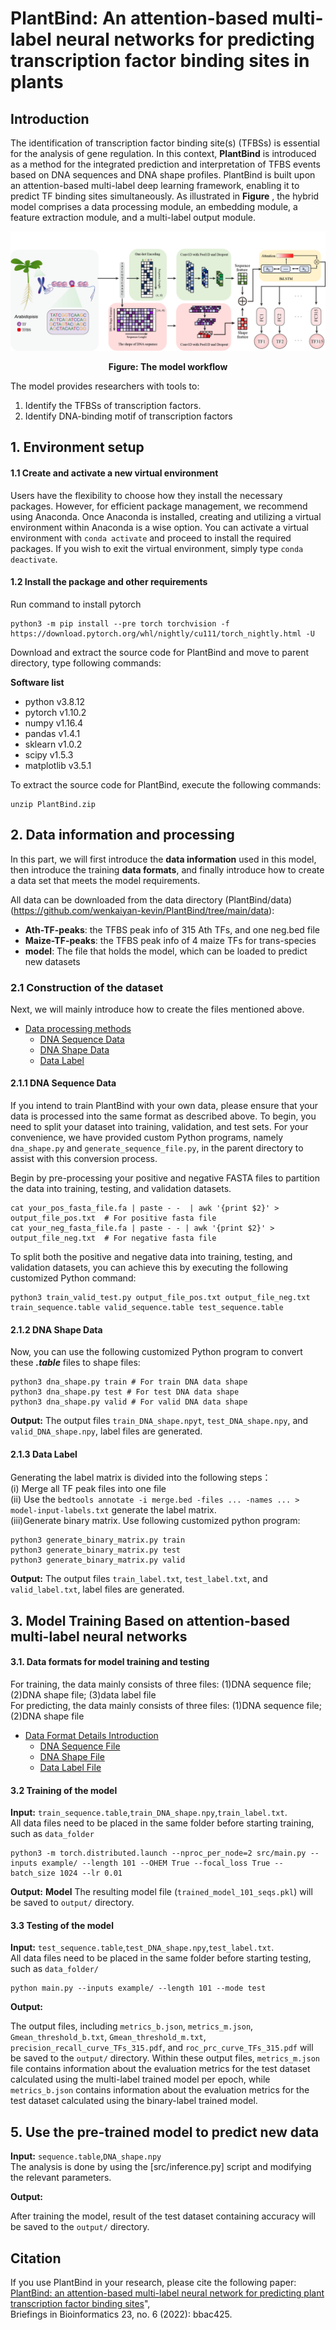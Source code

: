 # PlantBind: An attention-based multi-label neural networks for predicting transcription factor binding sites in plants
##   Introduction
The identification of transcription factor binding site(s) (TFBSs) is essential for the analysis of gene regulation. In this context, **PlantBind** is introduced as a method for the integrated prediction and interpretation of TFBS events based on DNA sequences and DNA shape profiles. PlantBind is built upon an attention-based multi-label deep learning framework, enabling it to predict TF binding sites simultaneously. As illustrated in **Figure** , the hybrid model comprises a data processing module, an embedding module, a feature extraction module, and a multi-label output module.

<p align="center">
<img src="flow_chart.png">
</p>  
<p align="center"><b>Figure: The model workflow</b></p>  

The model provides researchers with tools to:

1. Identify the TFBSs of transcription factors.
2. Identify DNA-binding motif of transcription factors

## 1. Environment setup

#### 1.1 Create and activate a new virtual environment

Users have the flexibility to choose how they install the necessary packages. However, for efficient package management, we recommend using Anaconda. Once Anaconda is installed, creating and utilizing a virtual environment within Anaconda is a wise option. You can activate a virtual environment with `conda activate` and proceed to install the required packages. If you wish to exit the virtual environment, simply type `conda deactivate`.

#### 1.2 Install the package and other requirements

Run command to install pytorch

```
python3 -m pip install --pre torch torchvision -f https://download.pytorch.org/whl/nightly/cu111/torch_nightly.html -U
```

Download and extract the source code for PlantBind and move to parent directory, type following commands:


**Software list**
- python      v3.8.12
- pytorch     v1.10.2
- numpy       v1.16.4
- pandas      v1.4.1
- sklearn     v1.0.2
- scipy       v1.5.3
- matplotlib  v3.5.1

To extract the source code for PlantBind, execute the following commands:
```
unzip PlantBind.zip
```

## 2. Data information and processing
In this part, we will first introduce the **data information** used in this model, then introduce the training **data formats**, and finally introduce how to create a data set that meets the model requirements.

All data can be downloaded from the data directory (PlantBind/data)(https://github.com/wenkaiyan-kevin/PlantBind/tree/main/data):
- **Ath-TF-peaks**: the TFBS peak info of 315 Ath TFs, and one neg.bed file
- **Maize-TF-peaks**: the TFBS peak info of 4 maize TFs for trans-species
- **model**: The file that holds the model, which can be loaded to predict new datasets

### 2.1 Construction of the dataset
Next, we will mainly introduce how to create the files mentioned above.
- [Data processing methods](docs/make-datasets.md)
  - [DNA Sequence Data](docs/make-datasets.md#DNA_Sequence_Data)
  - [DNA Shape Data](docs/make-datasets.md#DNA_Shape_Data)
  - [Data Label](docs/make-datasets.md#Data_Label)

#### 2.1.1 DNA Sequence Data

If you intend to train PlantBind with your own data, please ensure that your data is processed into the same format as described above. To begin, you need to split your dataset into training, validation, and test sets. For your convenience, we have provided custom Python programs, namely `dna_shape.py` and `generate_sequence_file.py`, in the parent directory to assist with this conversion process.

Begin by pre-processing your positive and negative FASTA files to partition the data into training, testing, and validation datasets.
```
cat your_pos_fasta_file.fa | paste - -  | awk '{print $2}' > output_file_pos.txt  # For positive fasta file
cat your_neg_fasta_file.fa | paste - - | awk '{print $2}' > output_file_neg.txt  # For negative fasta file
```
To split both the positive and negative data into training, testing, and validation datasets, you can achieve this by executing the following customized Python command:

```
python3 train_valid_test.py output_file_pos.txt output_file_neg.txt train_sequence.table valid_sequence.table test_sequence.table
```
#### 2.1.2 DNA Shape Data
Now, you can use the following customized Python program to convert these ***.table*** files to shape files:
```
python3 dna_shape.py train # For train DNA data shape
python3 dna_shape.py test # For test DNA data shape
python3 dna_shape.py valid # For valid DNA data shape
```
**Output:**
The output files `train_DNA_shape.npyt`, `test_DNA_shape.npy`, and `valid_DNA_shape.npy`, label files are generated.
#### 2.1.3 Data Label
Generating the label matrix is divided into the following steps：  
(i)  Merge all TF peak files into one file  
(ii) Use the `bedtools annotate -i merge.bed -files ... -names ... > model-input-labels.txt` generate the label matrix.  
(iii)Generate binary matrix.
Use following customized python program:
```
python3 generate_binary_matrix.py train 
python3 generate_binary_matrix.py test
python3 generate_binary_matrix.py valid
```
**Output:**
The output files `train_label.txt`, `test_label.txt`, and `valid_label.txt`, label files are generated.

## 3. Model Training Based on attention-based multi-label neural networks
#### 3.1. Data formats for model training and testing

For training, the data mainly consists of three files: (1)DNA sequence file; (2)DNA shape file; (3)data label file  
For predicting, the data mainly consists of three files: (1)DNA sequence file; (2)DNA shape file  

- [Data Format Details Introduction](docs/data_format.md)
  - [DNA Sequence File](docs/data_format.md#DNA_Sequence_File)
  - [DNA Shape File](docs/data_format.md#DNA_Shape_File)
  - [Data Label File](docs/data_format.md#Data_Label_File)


#### 3.2 Training of the model 
 
**Input:** `train_sequence.table`,`train_DNA_shape.npy`,`train_label.txt`.  
All data files need to be placed in the same folder before starting training, such as `data_folder` 

```
python3 -m torch.distributed.launch --nproc_per_node=2 src/main.py --inputs example/ --length 101 --OHEM True --focal_loss True --batch_size 1024 --lr 0.01
```
**Output:** 
**Model** The resulting model file (`trained_model_101_seqs.pkl`) will be saved to `output/` directory.

#### 3.3 Testing of the model 
**Input:** `test_sequence.table`,`test_DNA_shape.npy`,`test_label.txt`.   
All data files need to be placed in the same folder before starting testing, such as `data_folder/` 

```
python main.py --inputs example/ --length 101 --mode test
```
**Output:** 

The output files, including `metrics_b.json`, `metrics_m.json`, `Gmean_threshold_b.txt`, `Gmean_threshold_m.txt`, `precision_recall_curve_TFs_315.pdf`, and `roc_prc_curve_TFs_315.pdf` will be saved to the `output/` directory. Within these output files, `metrics_m.json` file contains information about the evaluation metrics for the test dataset calculated using the multi-label trained model per epoch, while `metrics_b.json` contains information about the evaluation metrics for the test dataset calculated using the binary-label trained model.

## 5. Use the pre-trained model to predict new data

**Input:** `sequence.table`,`DNA_shape.npy`  
The analysis is done by using the [src/inference.py] script and modifying the relevant parameters.

**Output:** 

After training the model, result of the test dataset containing accuracy will be saved to the `output/` directory.

## Citation
If you use PlantBind in your research, please cite the following paper:</br>
[PlantBind: an attention-based multi-label neural network for predicting plant transcription factor binding sites](https://academic.oup.com/bib/article/23/6/bbac425/6713513)",<br/>
Briefings in Bioinformatics 23, no. 6 (2022): bbac425.
